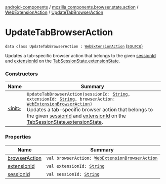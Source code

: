 [android-components](../../../index.md) / [mozilla.components.browser.state.action](../../index.md) / [WebExtensionAction](../index.md) / [UpdateTabBrowserAction](./index.md)

# UpdateTabBrowserAction

`data class UpdateTabBrowserAction : `[`WebExtensionAction`](../index.md) [(source)](https://github.com/mozilla-mobile/android-components/blob/master/components/browser/state/src/main/java/mozilla/components/browser/state/action/BrowserAction.kt#L320)

Updates a tab-specific browser action that belongs to the given [sessionId](session-id.md) and [extensionId](extension-id.md) on the
[TabSessionState.extensionState](../../../mozilla.components.browser.state.state/-tab-session-state/extension-state.md).

### Constructors

| Name | Summary |
|---|---|
| [&lt;init&gt;](-init-.md) | `UpdateTabBrowserAction(sessionId: `[`String`](https://kotlinlang.org/api/latest/jvm/stdlib/kotlin/-string/index.html)`, extensionId: `[`String`](https://kotlinlang.org/api/latest/jvm/stdlib/kotlin/-string/index.html)`, browserAction: `[`WebExtensionBrowserAction`](../../../mozilla.components.concept.engine.webextension/-web-extension-browser-action.md)`)`<br>Updates a tab-specific browser action that belongs to the given [sessionId](session-id.md) and [extensionId](extension-id.md) on the [TabSessionState.extensionState](../../../mozilla.components.browser.state.state/-tab-session-state/extension-state.md). |

### Properties

| Name | Summary |
|---|---|
| [browserAction](browser-action.md) | `val browserAction: `[`WebExtensionBrowserAction`](../../../mozilla.components.concept.engine.webextension/-web-extension-browser-action.md) |
| [extensionId](extension-id.md) | `val extensionId: `[`String`](https://kotlinlang.org/api/latest/jvm/stdlib/kotlin/-string/index.html) |
| [sessionId](session-id.md) | `val sessionId: `[`String`](https://kotlinlang.org/api/latest/jvm/stdlib/kotlin/-string/index.html) |
